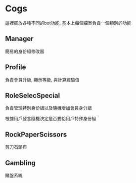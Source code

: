# Cogs

這裡擺放各種不同的bot功能, 基本上每個檔案負責一個類別的功能

## Manager

簡易的身份組修改器

## Profile

負責會員升級, 顯示等級, 與計算經驗值

## RoleSelecSpecial

負責管理特別身份組以及隨機增加會員身分組

根據用戶發言隨機決定是否要給用戶特殊身份組

## RockPaperScissors

剪刀石頭布

## Gambling

賭盤系統
